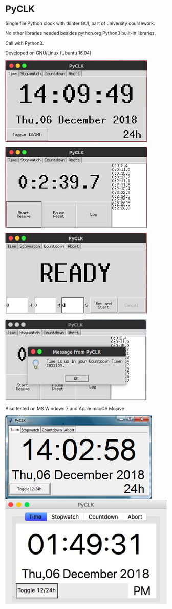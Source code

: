 # PyCLK

Single file Python clock with tkinter GUI, part of university coursework.

No other libraries needed besides python.org Python3 built-in libraries.

Call with Python3.

Developed on GNU/Linux (Ubuntu 16.04)

![](pics/main.png)

![](pics/stpw.png)

![](pics/ctdn.png)

![](pics/up.png)

Also tested on MS Windows 7 and Apple macOS Mojave

![](pics/windows.png)
![](pics/macos.png)
